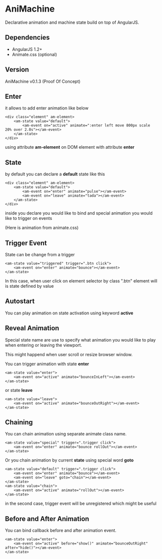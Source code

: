 AniMachine
==========

Declarative animation and machine state build on top of AngularJS.

Dependencies
------------
- AngularJS 1.2+
- Animate.css (optional)

Version
-------
AniMachine v0.1.3 (Proof Of Concept)

Enter
--------

it allows to add enter animation like below
```
<div class="element" am-element>
	<am-state value="default">
		<am-event on="active" animate=":enter left move 800px scale 20% over 2.0s"></am-event>
	</am-state>
</div>
```
using attribute __am-element__ on DOM element with attribute __enter__

State
-----

by default you can declare a __default__ state like this
```
<div class="element" am-element>
	<am-state value="default">
		<am-event on="enter" animate="pulse"></am-event>
		<am-event on="leave" animate="tada"></am-event>
	</am-state>
</div>
```

inside you declare you would like to bind and special animation you would like to trigger on events

(Here is animation from animate.css)

Trigger Event
--------------

State can be change from a trigger
```
<am-state value="triggered" trigger=".btn click">
	<am-event on="enter" animate="bounce"></am-event>
</am-state>
```

In this case, when user click on element selector by class ".btn" element will is state defined by value

Autostart
---------

You can play animation on state activation using keyword __active__

Reveal Animation
----------------

Special state name are use to specify what animation you would like to play when entering or leaving the viewport.

This might happend when user scroll or resize browser window.

You can trigger animation with state __enter__
```
<am-state value="enter">
	<am-event on="active" animate="bounceInLeft"></am-event>
</am-state>
```

or state __leave__
```
<am-state value="leave">
	<am-event on="active" animate="bounceOutRight"></am-event>
</am-state>
```

Chaining
--------

You can chain animation using separate animate class name.

```
<am-state value="special" trigger=".trigger click">
	<am-event on="enter" animate="bounce rollOut"></am-event>
</am-state>
```

Or you chain animation by current __state__ using special word __goto__ 

```
<am-state value="default" trigger=".trigger click">
	<am-event on="enter" animate="bounce"></am-event>
	<am-event on="leave" goto="chain"></am-event>
</am-state>
<am-state value="chain">
	<am-event on="active" animate="rollOut"></am-event>
</am-state>
```

in the second case, trigger event will be unregistered which might be useful

Before and After Animation
--------------------------

You can bind callback before and after animation event.

```
<am-state value="enter">
	<am-event on="active" before="show()" animate="bounceOutRight" after="hide()"></am-event>
</am-state>
```